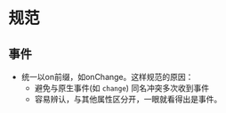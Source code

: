 # 规范

## 事件

+ 统一以on前缀，如onChange。这样规范的原因：
  + 避免与原生事件(如 `change`) 同名冲突多次收到事件
  + 容易辨认，与其他属性区分开，一眼就看得出是事件。
